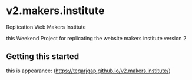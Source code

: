 # v2.makers.institute
Replication Web Makers Institute

this Weekend Project for replicating the website makers institute version 2

## Getting this started

this is appearance:
(https://tegarjgap.github.io/v2.makers.institute/)

